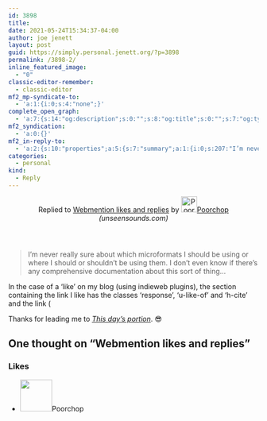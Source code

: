 ```yaml
---
id: 3898
title: 
date: 2021-05-24T15:34:37-04:00
author: joe jenett
layout: post
guid: https://simply.personal.jenett.org/?p=3898
permalink: /3898-2/
inline_featured_image:
  - "0"
classic-editor-remember:
  - classic-editor
mf2_mp-syndicate-to:
  - 'a:1:{i:0;s:4:"none";}'
complete_open_graph:
  - 'a:7:{s:14:"og:description";s:0:"";s:8:"og:title";s:0:"";s:7:"og:type";s:0:"";s:12:"twitter:card";s:7:"summary";s:15:"twitter:creator";s:0:"";s:19:"twitter:description";s:0:"";s:8:"og:image";s:0:"";}'
mf2_syndication:
  - 'a:0:{}'
mf2_in-reply-to:
  - 'a:2:{s:10:"properties";a:5:{s:7:"summary";a:1:{i:0;s:207:"I’m never really sure about which microformats I should be using or where I should or shouldn’t be using them. I don’t even know if there’s any comprehensive documentation about this sort of thing...";}s:4:"name";a:1:{i:0;s:28:"Webmention likes and replies";}s:3:"url";a:1:{i:0;s:70:"http://unseensounds.com/notes/2021/05/23/webmention-likes-replies.html";}s:11:"publication";a:1:{i:0;s:16:"unseensounds.com";}s:6:"author";a:2:{s:4:"type";a:1:{i:0;s:6:"h-card";}s:10:"properties";a:3:{s:4:"name";a:1:{i:0;s:8:"Poorchop";}s:3:"url";a:1:{i:0;s:24:"http://unseensounds.com/";}s:5:"photo";a:1:{i:0;s:38:"http://unseensounds.com/img/avatar.jpg";}}}}s:4:"type";s:4:"cite";}'
categories:
  - personal
kind:
  - Reply
---
```

<div class="entry-reaction"><section class="response u-like-of h-cite"><header><span class="kind-display-text">Replied to</span> <a href="http://unseensounds.com/notes/2021/05/23/webmention-likes-replies.html" class="p-name u-url">Webmention likes and replies</a> by <a href="http://unseensounds.com/" class="h-card p-author"><img class="u-photo" src="https://unseensounds.com/img/avatar.jpg" alt="Poorchop" width="32" height="32">Poorchop</a><em> (<span class="p-publication">unseensounds.com</span>)</em></header>
<blockquote class="e-summary">I’m never really sure about which microformats I should be using or where I should or shouldn’t be using them. I don’t even know if there’s any comprehensive documentation about this sort of thing...</blockquote>
<p>In the case of a &#8216;like’ on my blog (using indieweb plugins), the section containing the link I like has the classes &#8216;response’, &#8216;u-like-of’ and &#8216;h-cite’ and the link (<a ) has a &#8216;p-name’ class and a &#8216;u-url’ class defined which pertain to the link’s title and url respectively. The author’s name has classes &#8216;h-card’ and &#8216;p-author’ and the publication title class is &#8216;p-publication.’. Hope that helps.</p>
<p>Thanks for leading me to <a href="https://www.thisdaysportion.com/" title=""><em>This day’s portion</em></a>. 😎</p>

<h2 id="comments-title">One thought on “Webmention likes and replies”		</h2>
<ol class="commentlist">
</ol>
<div class="likes">
<h3>Likes</h3>
<ul class="mention-list linkback-like"><li class="webmention even thread-even depth-1 linkback-like-single u-like h-cite h-entry p-comment comment" id="comment-525">
<span class="p-author h-card"><a class="u-url" title="Poorchop liked this reply on unseensounds.com." href="http://unseensounds.com/"><img alt="" src="https://unseensounds.com/img/avatar.jpg" srcset="https://unseensounds.com/img/avatar.jpg 2x" class="avatar avatar-64 photo avatar-default local-avatar u-photo" itemprop="image" loading="lazy" width="64" height="64"></a><span class="hide-name p-name">Poorchop</span></span><a class="u-url" href="http://unseensounds.com/notes/2021/05/26/microformats-clarification.html"></a>
</li></ul></div>